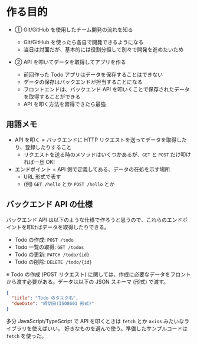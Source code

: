 # 作る目的

- ① Git/GitHub を使用したチーム開発の流れを知る

  - Git/GitHub を使ったら各自で開発できるようになる
  - 当日は対面だが、基本的には役割分担して別々で開発を進めたいため

- ② API を叩いてデータを取得してアプリを作る

  - 前回作った Todo アプリはデータを保存することはできない
  - データの保存はバックエンドが担当することになる
  - フロントエンドは、バックエンド API を叩いくことで保存されたデータを取得することができる
  - API を叩く方法を習得できたら最強

## 用語メモ

- API を叩く = バックエンドに HTTP リクエストを送ってデータを取得したり、登録したりすること
  - リクエストを送る時のメソッドはいくつかあるが、`GET` と `POST` だけ叩ければ一旦 OK!
- エンドポイント = API 側で定義してある、データの在処を示す場所
  - URL 形式で表す
  - (例) `GET /hello` とか `POST /hello` とか

## バックエンド API の仕様

バックエンド API は以下のような仕様で作ろうと思うので、これらのエンドポイントを叩けばデータを取得したりできる。

- Todo の作成: `POST /todo`
- Todo 一覧の取得: `GET /todos`
- Todo の更新: `PATCH /todo/{id}`
- Todo の削除: `DELETE /todo/{id}`

※ Todo の作成 (POST リクエスト) に関しては、作成に必要なデータをフロントから渡す必要がある。データは以下の JSON スキーマ (形式) で渡す。

```json
{
  "title": "Todo のタスク名",
  "dueDate": "締切日(ISO8601 形式)"
}
```

多分 JavaScript/TypeScript で API を叩くときは `fetch` とか `axios` みたいなライブラリを使えばいい。
好きなものを選んで使う。準備したサンプルコードは `fetch` を使った。
